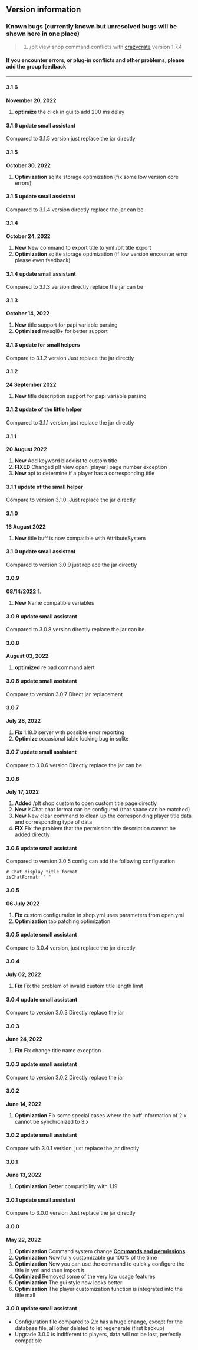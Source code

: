 ## Version information

### Known bugs (currently known but unresolved bugs will be shown here in one place)
> 1. /plt view shop command conflicts with [crazycrate](https://www.mcbbs.net/thread-688445-1-1.html) version 1.7.4

#### If you encounter errors, or plug-in conflicts and other problems, please add the group feedback

------------
#### 3.1.6
**November 20, 2022**
1. **optimize** the click in gui to add 200 ms delay

#### 3.1.6 update small assistant
Compared to 3.1.5 version just replace the jar directly

#### 3.1.5
**October 30, 2022**
1. **Optimization** sqlite storage optimization (fix some low version core errors)

#### 3.1.5 update small assistant
Compared to 3.1.4 version directly replace the jar can be

#### 3.1.4
**October 24, 2022**
1. **New** New command to export title to yml /plt title export
2. **Optimization** sqlite storage optimization (if low version encounter error please even feedback)

#### 3.1.4 update small assistant
Compared to 3.1.3 version directly replace the jar can be

#### 3.1.3
**October 14, 2022**
1. **New** title support for papi variable parsing
2. **Optimized** mysql8+ for better support

#### 3.1.3 update for small helpers
Compare to 3.1.2 version Just replace the jar directly

#### 3.1.2
**24 September 2022**
1. **New** title description support for papi variable parsing

#### 3.1.2 update of the little helper
Compared to 3.1.1 version just replace the jar directly

#### 3.1.1
**20 August 2022**
1. **New** Add keyword blacklist to custom title
2. **FIXED** Changed plt view open [player] page number exception
3. **New** api to determine if a player has a corresponding title

#### 3.1.1 update of the small helper
Compare to version 3.1.0. Just replace the jar directly.

#### 3.1.0
**16 August 2022**
1. **New** title buff is now compatible with AttributeSystem

#### 3.1.0 update small assistant
Compared to version 3.0.9 just replace the jar directly

#### 3.0.9
**08/14/2022** 1.
1. **New** Name compatible variables

#### 3.0.9 update small assistant
Compared to 3.0.8 version directly replace the jar can be

#### 3.0.8
**August 03, 2022**
1. **optimized** reload command alert

#### 3.0.8 update small assistant
Compare to version 3.0.7 Direct jar replacement

#### 3.0.7
**July 28, 2022**
1. **Fix** 1.18.0 server with possible error reporting
2. **Optimize** occasional table locking bug in sqlite

#### 3.0.7 update small assistant
Compare to 3.0.6 version Directly replace the jar can be

#### 3.0.6
**July 17, 2022**
1. **Added** /plt shop custom to open custom title page directly
2. **New** isChat chat format can be configured (that space can be matched)
3. **New** New clear command to clean up the corresponding player title data and corresponding type of data
4. **FIX** Fix the problem that the permission title description cannot be added directly

#### 3.0.6 update small assistant
Compared to version 3.0.5 config can add the following configuration

```
# Chat display title format
isChatFormat: " "
```

#### 3.0.5
**06 July 2022**
1. **Fix** custom configuration in shop.yml uses parameters from open.yml
2. **Optimization** tab patching optimization

#### 3.0.5 update small assistant
Compare to 3.0.4 version, just replace the jar directly.

#### 3.0.4
**July 02, 2022**
1. **Fix** Fix the problem of invalid custom title length limit

#### 3.0.4 update small assistant
Compare to version 3.0.3 Directly replace the jar

#### 3.0.3
**June 24, 2022**
1. **Fix** Fix change title name exception

#### 3.0.3 update small assistant
Compare to version 3.0.2 Directly replace the jar

#### 3.0.2
**June 14, 2022**
1. **Optimization** Fix some special cases where the buff information of 2.x cannot be synchronized to 3.x

#### 3.0.2 update small assistant
Compare with 3.0.1 version, just replace the jar directly

#### 3.0.1
**June 13, 2022**
1. **Optimization** Better compatibility with 1.19

#### 3.0.1 update small assistant
Compare to 3.0.0 version Just replace the jar directly

#### 3.0.0
**May 22, 2022**
1. **Optimization** Command system change [**Commands and permissions**](PlayerTitle3/zh_CN/command)
2. **Optimization** Now fully customizable gui 100% of the time
3. **Optimization** Now you can use the command to quickly configure the title in yml and then import it
4. **Optimized** Removed some of the very low usage features
5. **Optimization** The gui style now looks better
6. **Optimization** The player customization function is integrated into the title mall

#### 3.0.0 update small assistant
- Configuration file compared to 2.x has a huge change, except for the database file, all other deleted to let regenerate (first backup)
- Upgrade 3.0.0 is indifferent to players, data will not be lost, perfectly compatible